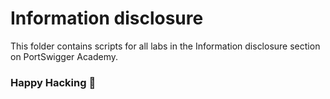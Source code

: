 # Information disclosure
This folder contains scripts for all labs in the Information disclosure section on PortSwigger Academy.

### Happy Hacking 👾

